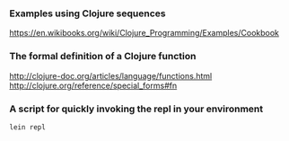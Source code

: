 ### Examples using Clojure sequences
https://en.wikibooks.org/wiki/Clojure_Programming/Examples/Cookbook

### The formal definition of a Clojure function
http://clojure-doc.org/articles/language/functions.html
http://clojure.org/reference/special_forms#fn

### A script for quickly invoking the repl in your environment
`lein repl`
